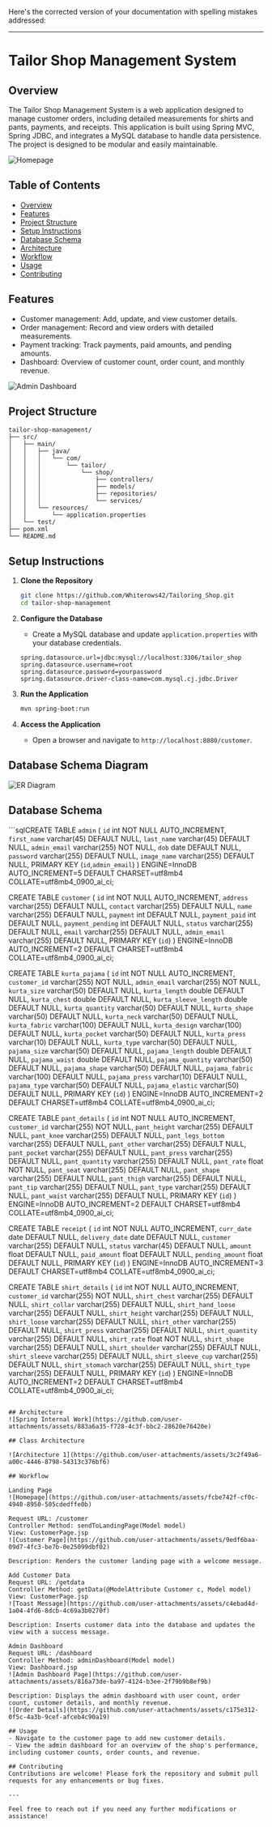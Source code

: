 Here's the corrected version of your documentation with spelling mistakes addressed:

---

# Tailor Shop Management System

## Overview
The Tailor Shop Management System is a web application designed to manage customer orders, including detailed measurements for shirts and pants, payments, and receipts. This application is built using Spring MVC, Spring JDBC, and integrates a MySQL database to handle data persistence. The project is designed to be modular and easily maintainable.

![Homepage](https://github.com/user-attachments/assets/1bff3a9b-55ed-4149-86c2-4de2c6152e71)

## Table of Contents
- [Overview](#overview)
- [Features](#features)
- [Project Structure](#project-structure)
- [Setup Instructions](#setup-instructions)
- [Database Schema](#database-schema)
- [Architecture](#architecture)
- [Workflow](#workflow)
- [Usage](#usage)
- [Contributing](#contributing)

## Features
- Customer management: Add, update, and view customer details.
- Order management: Record and view orders with detailed measurements.
- Payment tracking: Track payments, paid amounts, and pending amounts.
- Dashboard: Overview of customer count, order count, and monthly revenue.

![Admin Dashboard](https://github.com/user-attachments/assets/656f5117-429f-473a-a70a-1ab0ec4b5a3b)

## Project Structure
```plaintext
tailor-shop-management/
├── src/
│   ├── main/
│   │   ├── java/
│   │   │   └── com/
│   │   │       └── tailor/
│   │   │           └── shop/
│   │   │               ├── controllers/
│   │   │               ├── models/
│   │   │               ├── repositories/
│   │   │               └── services/
│   │   └── resources/
│   │       └── application.properties
│   └── test/
├── pom.xml
└── README.md
```

## Setup Instructions
1. **Clone the Repository**
    ```bash
    git clone https://github.com/Whiterows42/Tailoring_Shop.git
    cd tailor-shop-management
    ```

2. **Configure the Database**
    - Create a MySQL database and update `application.properties` with your database credentials.
    ```properties
    spring.datasource.url=jdbc:mysql://localhost:3306/tailor_shop
    spring.datasource.username=root
    spring.datasource.password=yourpassword
    spring.datasource.driver-class-name=com.mysql.cj.jdbc.Driver
    ```

3. **Run the Application**
    ```bash
    mvn spring-boot:run
    ```

4. **Access the Application**
    - Open a browser and navigate to `http://localhost:8080/customer`.

## Database Schema Diagram

![ER Diagram](https://github.com/user-attachments/assets/8c11deb2-7269-450c-b7a8-f62920466e4c)

## Database Schema
```sqlCREATE TABLE `admin` (
  `id` int NOT NULL AUTO_INCREMENT,
  `first_name` varchar(45) DEFAULT NULL,
  `last_name` varchar(45) DEFAULT NULL,
  `admin_email` varchar(255) NOT NULL,
  `dob` date DEFAULT NULL,
  `password` varchar(255) DEFAULT NULL,
  `image_name` varchar(255) DEFAULT NULL,
  PRIMARY KEY (`id`,`admin_email`)
) ENGINE=InnoDB AUTO_INCREMENT=5 DEFAULT CHARSET=utf8mb4 COLLATE=utf8mb4_0900_ai_ci;

CREATE TABLE `customer` (
  `id` int NOT NULL AUTO_INCREMENT,
  `address` varchar(255) DEFAULT NULL,
  `contact` varchar(255) DEFAULT NULL,
  `name` varchar(255) DEFAULT NULL,
  `payment` int DEFAULT NULL,
  `payment_paid` int DEFAULT NULL,
  `payment_pending` int DEFAULT NULL,
  `status` varchar(255) DEFAULT NULL,
  `email` varchar(255) DEFAULT NULL,
  `admin_email` varchar(255) DEFAULT NULL,
  PRIMARY KEY (`id`)
) ENGINE=InnoDB AUTO_INCREMENT=2 DEFAULT CHARSET=utf8mb4 COLLATE=utf8mb4_0900_ai_ci;

CREATE TABLE `kurta_pajama` (
  `id` int NOT NULL AUTO_INCREMENT,
  `customer_id` varchar(255) NOT NULL,
  `admin_email` varchar(255) NOT NULL,
  `kurta_size` varchar(50) DEFAULT NULL,
  `kurta_length` double DEFAULT NULL,
  `kurta_chest` double DEFAULT NULL,
  `kurta_sleeve_length` double DEFAULT NULL,
  `kurta_quantity` varchar(50) DEFAULT NULL,
  `kurta_shape` varchar(50) DEFAULT NULL,
  `kurta_neck` varchar(50) DEFAULT NULL,
  `kurta_fabric` varchar(100) DEFAULT NULL,
  `kurta_design` varchar(100) DEFAULT NULL,
  `kurta_pocket` varchar(50) DEFAULT NULL,
  `kurta_press` varchar(10) DEFAULT NULL,
  `kurta_type` varchar(50) DEFAULT NULL,
  `pajama_size` varchar(50) DEFAULT NULL,
  `pajama_length` double DEFAULT NULL,
  `pajama_waist` double DEFAULT NULL,
  `pajama_quantity` varchar(50) DEFAULT NULL,
  `pajama_shape` varchar(50) DEFAULT NULL,
  `pajama_fabric` varchar(100) DEFAULT NULL,
  `pajama_press` varchar(10) DEFAULT NULL,
  `pajama_type` varchar(50) DEFAULT NULL,
  `pajama_elastic` varchar(50) DEFAULT NULL,
  PRIMARY KEY (`id`)
) ENGINE=InnoDB AUTO_INCREMENT=2 DEFAULT CHARSET=utf8mb4 COLLATE=utf8mb4_0900_ai_ci;

CREATE TABLE `pant_details` (
  `id` int NOT NULL AUTO_INCREMENT,
  `customer_id` varchar(255) NOT NULL,
  `pant_height` varchar(255) DEFAULT NULL,
  `pant_knee` varchar(255) DEFAULT NULL,
  `pant_legs_bottom` varchar(255) DEFAULT NULL,
  `pant_other` varchar(255) DEFAULT NULL,
  `pant_pocket` varchar(255) DEFAULT NULL,
  `pant_press` varchar(255) DEFAULT NULL,
  `pant_quantity` varchar(255) DEFAULT NULL,
  `pant_rate` float NOT NULL,
  `pant_seat` varchar(255) DEFAULT NULL,
  `pant_shape` varchar(255) DEFAULT NULL,
  `pant_thigh` varchar(255) DEFAULT NULL,
  `pant_tip` varchar(255) DEFAULT NULL,
  `pant_type` varchar(255) DEFAULT NULL,
  `pant_waist` varchar(255) DEFAULT NULL,
  PRIMARY KEY (`id`)
) ENGINE=InnoDB AUTO_INCREMENT=2 DEFAULT CHARSET=utf8mb4 COLLATE=utf8mb4_0900_ai_ci;

CREATE TABLE `receipt` (
  `id` int NOT NULL AUTO_INCREMENT,
  `curr_date` date DEFAULT NULL,
  `delivery_date` date DEFAULT NULL,
  `customer` varchar(255) DEFAULT NULL,
  `status` varchar(45) DEFAULT NULL,
  `amount` float DEFAULT NULL,
  `paid_amount` float DEFAULT NULL,
  `pending_amount` float DEFAULT NULL,
  PRIMARY KEY (`id`)
) ENGINE=InnoDB AUTO_INCREMENT=3 DEFAULT CHARSET=utf8mb4 COLLATE=utf8mb4_0900_ai_ci;

CREATE TABLE `shirt_details` (
  `id` int NOT NULL AUTO_INCREMENT,
  `customer_id` varchar(255) NOT NULL,
  `shirt_chest` varchar(255) DEFAULT NULL,
  `shirt_collar` varchar(255) DEFAULT NULL,
  `shirt_hand_loose` varchar(255) DEFAULT NULL,
  `shirt_height` varchar(255) DEFAULT NULL,
  `shirt_loose` varchar(255) DEFAULT NULL,
  `shirt_other` varchar(255) DEFAULT NULL,
  `shirt_press` varchar(255) DEFAULT NULL,
  `shirt_quantity` varchar(255) DEFAULT NULL,
  `shirt_rate` float NOT NULL,
  `shirt_shape` varchar(255) DEFAULT NULL,
  `shirt_shoulder` varchar(255) DEFAULT NULL,
  `shirt_sleeve` varchar(255) DEFAULT NULL,
  `shirt_sleeve_cup` varchar(255) DEFAULT NULL,
  `shirt_stomach` varchar(255) DEFAULT NULL,
  `shirt_type` varchar(255) DEFAULT NULL,
  PRIMARY KEY (`id`)
) ENGINE=InnoDB AUTO_INCREMENT=2 DEFAULT CHARSET=utf8mb4 COLLATE=utf8mb4_0900_ai_ci;

```

## Architecture
![Spring Internal Work](https://github.com/user-attachments/assets/883a6a35-f728-4c3f-bbc2-28620e76420e)

## Class Architecture

![Architecture 1](https://github.com/user-attachments/assets/3c2f49a6-a00c-4446-8798-54313c376bf6)

## Workflow

Landing Page
![Homepage](https://github.com/user-attachments/assets/fcbe742f-cf0c-4940-8950-505cdedffe0b)

Request URL: /customer  
Controller Method: sendToLandingPage(Model model)  
View: CustomerPage.jsp  
![Customer Page](https://github.com/user-attachments/assets/9edf6baa-09d7-4fc3-be7b-0e25099dbf02)

Description: Renders the customer landing page with a welcome message.

Add Customer Data  
Request URL: /getdata  
Controller Method: getData(@ModelAttribute Customer c, Model model)  
View: CustomerPage.jsp  
![Toast Message](https://github.com/user-attachments/assets/c4ebad4d-1a04-4fd6-8dcb-4c69a3b0270f)

Description: Inserts customer data into the database and updates the view with a success message.

Admin Dashboard  
Request URL: /dashboard  
Controller Method: adminDashboard(Model model)  
View: Dashboard.jsp  
![Admin Dashboard Page](https://github.com/user-attachments/assets/816a73de-ba97-4124-b3ee-2f79b9b8ef9b)

Description: Displays the admin dashboard with user count, order count, customer details, and monthly revenue.
![Order Details](https://github.com/user-attachments/assets/c175e312-0f5c-4a3b-9cef-afceb4c90a19)

## Usage
- Navigate to the customer page to add new customer details.
- View the admin dashboard for an overview of the shop's performance, including customer counts, order counts, and revenue.

## Contributing
Contributions are welcome! Please fork the repository and submit pull requests for any enhancements or bug fixes.

---

Feel free to reach out if you need any further modifications or assistance!
